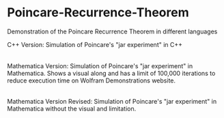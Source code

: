 Poincare-Recurrence-Theorem
===========================

Demonstration of the Poincare Recurrence Theorem in different languages

C++ Version: Simulation of Poincare's "jar experiment" in C++
######
Mathematica Version: Simulation of Poincare's "jar experiment" in Mathematica. Shows a visual along and has a limit of                           100,000 iterations to reduce execution time on Wolfram Demonstrations website. 
######
Mathematica Version Revised: Simulation of Poincare's "jar experiment" in Mathematica without the visual and limitation.
######
